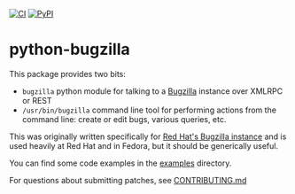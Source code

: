 [![CI](https://github.com/python-bugzilla/python-bugzilla/workflows/CI/badge.svg)](https://github.com/python-bugzilla/python-bugzilla/actions?query=workflow%3ACI)
[![PyPI](https://img.shields.io/pypi/v/python-bugzilla)](https://pypi.org/project/python-bugzilla/)

# python-bugzilla

This package provides two bits:

* `bugzilla` python module for talking to a [Bugzilla](https://www.bugzilla.org/) instance over XMLRPC or REST
* `/usr/bin/bugzilla` command line tool for performing actions from the command line: create or edit bugs, various queries, etc.

This was originally written specifically for [Red Hat's Bugzilla instance](https://bugzilla.redhat.com)
and is used heavily at Red Hat and in Fedora, but it should be
generically useful.

You can find some code examples in the [examples](examples) directory.

For questions about submitting patches, see [CONTRIBUTING.md](CONTRIBUTING.md)
